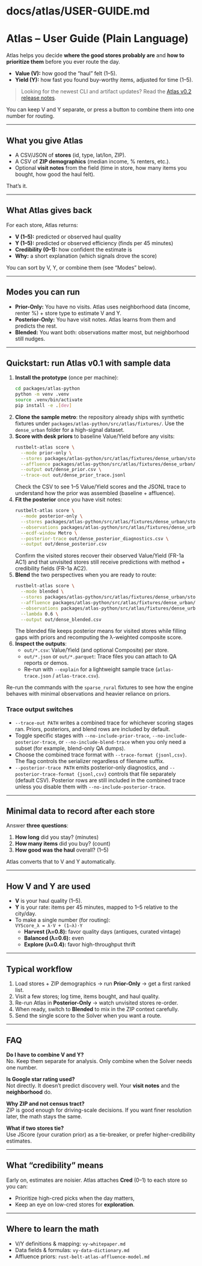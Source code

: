 # docs/atlas/USER-GUIDE.md

# Atlas – User Guide (Plain Language)

Atlas helps you decide **where the good stores probably are** and **how to prioritize them** before you ever route the day.

- **Value (V):** how good the “haul” felt (1–5).
- **Yield (Y):** how fast you found buy-worthy items, adjusted for time (1–5).

> Looking for the newest CLI and artifact updates? Read the [Atlas v0.2 release notes](releases/v0.2.md).

You can keep V and Y separate, or press a button to combine them into one number for routing.

---

## What you give Atlas

- A CSV/JSON of **stores** (id, type, lat/lon, ZIP).  
- A CSV of **ZIP demographics** (median income, % renters, etc.).  
- Optional **visit notes** from the field (time in store, how many items you bought, how good the haul felt).

That’s it.

---

## What Atlas gives back

For each store, Atlas returns:
- **V (1–5):** predicted or observed haul quality  
- **Y (1–5):** predicted or observed efficiency (finds per 45 minutes)  
- **Credibility (0–1):** how confident the estimate is  
- **Why:** a short explanation (which signals drove the score)

You can sort by V, Y, or combine them (see “Modes” below).

---

## Modes you can run

- **Prior-Only:** You have no visits. Atlas uses neighborhood data (income, renter %) + store type to estimate V and Y.  
- **Posterior-Only:** You have visit notes. Atlas learns from them and predicts the rest.  
- **Blended:** You want both: observations matter most, but neighborhood still nudges.

---

## Quickstart: run Atlas v0.1 with sample data

1. **Install the prototype** (once per machine):
   ```bash
   cd packages/atlas-python
   python -m venv .venv
   source .venv/bin/activate
   pip install -e .[dev]
   ```
2. **Clone the sample metro**: the repository already ships with synthetic fixtures under `packages/atlas-python/src/atlas/fixtures/`. Use the `dense_urban` folder for a high-signal dataset.
3. **Score with desk priors** to baseline Value/Yield before any visits:
   ```bash
   rustbelt-atlas score \
     --mode prior-only \
     --stores packages/atlas-python/src/atlas/fixtures/dense_urban/stores.csv \
     --affluence packages/atlas-python/src/atlas/fixtures/dense_urban/affluence.csv \
     --output out/dense_prior.csv \
     --trace-out out/dense_prior_trace.jsonl
   ```
   Check the CSV to see 1–5 Value/Yield scores and the JSONL trace to understand how the prior was assembled (baseline + affluence).
4. **Fit the posterior** once you have visit notes:
   ```bash
   rustbelt-atlas score \
     --mode posterior-only \
     --stores packages/atlas-python/src/atlas/fixtures/dense_urban/stores.csv \
     --observations packages/atlas-python/src/atlas/fixtures/dense_urban/observations.csv \
     --ecdf-window Metro \
     --posterior-trace out/dense_posterior_diagnostics.csv \
     --output out/dense_posterior.csv
   ```
   Confirm the visited stores recover their observed Value/Yield (FR-1a AC1) and that unvisited stores still receive predictions with method + credibility fields (FR-1a AC2).
5. **Blend** the two perspectives when you are ready to route:
   ```bash
   rustbelt-atlas score \
     --mode blended \
     --stores packages/atlas-python/src/atlas/fixtures/dense_urban/stores.csv \
     --affluence packages/atlas-python/src/atlas/fixtures/dense_urban/affluence.csv \
     --observations packages/atlas-python/src/atlas/fixtures/dense_urban/observations.csv \
     --lambda 0.6 \
     --output out/dense_blended.csv
   ```
   The blended file keeps posterior means for visited stores while filling gaps with priors and recomputing the λ-weighted composite score.
6. **Inspect the outputs**:
   - `out/*.csv`: Value/Yield (and optional Composite) per store.
   - `out/*.json` or `out/*.parquet`: Trace files you can attach to QA reports or demos.
   - Re-run with `--explain` for a lightweight sample trace (`atlas-trace.json` / `atlas-trace.csv`).

Re-run the commands with the `sparse_rural` fixtures to see how the engine behaves with minimal observations and heavier reliance on priors.

### Trace output switches

- `--trace-out PATH` writes a combined trace for whichever scoring stages ran. Priors, posteriors, and blend rows are included by default.
- Toggle specific stages with `--no-include-prior-trace`, `--no-include-posterior-trace`, or `--no-include-blend-trace` when you only need a subset (for example, blend-only QA dumps).
- Choose the combined trace format with `--trace-format {jsonl,csv}`. The flag controls the serializer regardless of filename suffix.
- `--posterior-trace PATH` emits posterior-only diagnostics, and `--posterior-trace-format {jsonl,csv}` controls that file separately (default CSV). Posterior rows are still included in the combined trace unless you disable them with `--no-include-posterior-trace`.

---

## Minimal data to record after each store

Answer **three questions**:
1) **How long** did you stay? (minutes)  
2) **How many items** did you buy? (count)  
3) **How good was the haul** overall? (1–5)

Atlas converts that to V and Y automatically.

---

## How V and Y are used

- **V** is your haul quality (1–5).  
- **Y** is your rate: items per 45 minutes, mapped to 1–5 relative to the city/day.  
- To make a single number (for routing):  
  `VYScore_λ = λ·V + (1−λ)·Y`  
  - **Harvest (λ=0.8):** favor quality days (antiques, curated vintage)  
  - **Balanced (λ=0.6):** even  
  - **Explore (λ=0.4):** favor high-throughput thrift

---

## Typical workflow

1) Load stores + ZIP demographics → run **Prior-Only** → get a first ranked list.  
2) Visit a few stores; log time, items bought, and haul quality.  
3) Re-run Atlas in **Posterior-Only** → watch unvisited stores re-order.  
4) When ready, switch to **Blended** to mix in the ZIP context carefully.  
5) Send the single score to the Solver when you want a route.

---

## FAQ

**Do I have to combine V and Y?**  
No. Keep them separate for analysis. Only combine when the Solver needs one number.

**Is Google star rating used?**  
Not directly. It doesn’t predict discovery well. Your **visit notes** and the **neighborhood** do.

**Why ZIP and not census tract?**  
ZIP is good enough for driving-scale decisions. If you want finer resolution later, the math stays the same.

**What if two stores tie?**  
Use JScore (your curation prior) as a tie-breaker, or prefer higher-credibility estimates.

---

## What “credibility” means

Early on, estimates are noisier. Atlas attaches **Cred** (0–1) to each store so you can:
- Prioritize high-cred picks when the day matters,
- Keep an eye on low-cred stores for **exploration**.

---

## Where to learn the math

- V/Y definitions & mapping: `vy-whitepaper.md`  
- Data fields & formulas: `vy-data-dictionary.md`  
- Affluence priors: `rust-belt-atlas-affluence-model.md`


